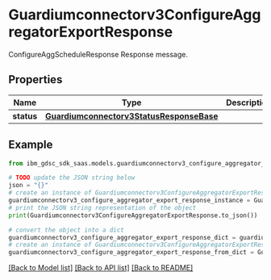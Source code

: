# Guardiumconnectorv3ConfigureAggregatorExportResponse

ConfigureAggScheduleResponse Response message.

## Properties

Name | Type | Description | Notes
------------ | ------------- | ------------- | -------------
**status** | [**Guardiumconnectorv3StatusResponseBase**](Guardiumconnectorv3StatusResponseBase.md) |  | [optional] 

## Example

```python
from ibm_gdsc_sdk_saas.models.guardiumconnectorv3_configure_aggregator_export_response import Guardiumconnectorv3ConfigureAggregatorExportResponse

# TODO update the JSON string below
json = "{}"
# create an instance of Guardiumconnectorv3ConfigureAggregatorExportResponse from a JSON string
guardiumconnectorv3_configure_aggregator_export_response_instance = Guardiumconnectorv3ConfigureAggregatorExportResponse.from_json(json)
# print the JSON string representation of the object
print(Guardiumconnectorv3ConfigureAggregatorExportResponse.to_json())

# convert the object into a dict
guardiumconnectorv3_configure_aggregator_export_response_dict = guardiumconnectorv3_configure_aggregator_export_response_instance.to_dict()
# create an instance of Guardiumconnectorv3ConfigureAggregatorExportResponse from a dict
guardiumconnectorv3_configure_aggregator_export_response_from_dict = Guardiumconnectorv3ConfigureAggregatorExportResponse.from_dict(guardiumconnectorv3_configure_aggregator_export_response_dict)
```
[[Back to Model list]](../README.md#documentation-for-models) [[Back to API list]](../README.md#documentation-for-api-endpoints) [[Back to README]](../README.md)


